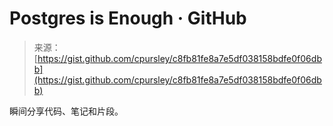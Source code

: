 <!--yml

category: 未分类

date: 2024-05-27 14:38:41

-->

# Postgres is Enough · GitHub

> 来源：[https://gist.github.com/cpursley/c8fb81fe8a7e5df038158bdfe0f06dbb](https://gist.github.com/cpursley/c8fb81fe8a7e5df038158bdfe0f06dbb)

瞬间分享代码、笔记和片段。
